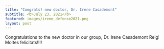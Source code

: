 ```yaml
---
title: "Congrats! new doctor, Dr. Irene Casademont"
subtitle: <b>July 23, 2021</b>
featured: images/irene_defense2021.png
layout: post
---
```


<P ALIGN="justify"> Congratulations to the new doctor in our group, Dr. Irene Casademont Reig! Moltes felicitats!!!!</p>

